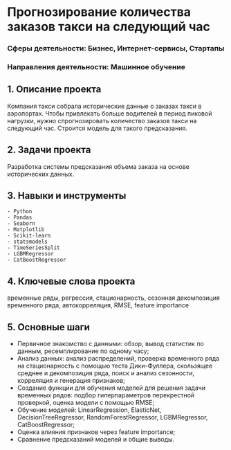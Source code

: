 # Прогнозирование количества заказов такси на следующий час
### Сферы деятельности: Бизнес, Интернет-сервисы, Стартапы
### Направления деятельности: Машинное обучение

## 1. Описание проекта    
Компания такси собрала исторические данные о заказах такси в аэропортах. Чтобы привлекать больше водителей в период пиковой нагрузки, нужно спрогнозировать количество заказов такси на следующий час. Строится модель для такого предсказания.

## 2. Задачи проекта
Разработка системы предсказания объема заказа на основе исторических данных.

## 3. Навыки и инструменты
    - Python
    - Pandas
    - Seaborn
    - Matplotlib
    - Scikit-learn
    - statsmodels
    - TimeSeriesSplit
    - LGBMRegressor
    - CatBoostRegressor
   
## 4. Ключевые слова проекта
временные ряды, регрессия, стационарность, сезонная декомпозиция временного ряда, автокорреляция, RMSE, feature importance
    
## 5. Основные шаги 
   - Первичное знакомство с данными: обзор, вывод статистик по данным, ресемплирование по одному часу;
   - Анализ данных: анализ распределений, проверка временного ряда на стационарность с помощью теста Дики-Фуллера, скользящее среднее и декомпозиция ряда, поиск и анализ сезонности, корреляция и генерация признаков;
   - Создание функции для обучения моделей для решения задачи временных рядов: подбор гиперпараметров перекрестной проверкой, оценка модели с помощью RMSE;
   - Обучение моделей: LinearRegression, ElasticNet, DecisionTreeRegressor, RandomForestRegressor, LGBMRegressor, CatBoostRegressor;
   - Оценка влияния признаков через feature importance; 
   - Сравнение предсказаний моделей и общие выводы. 
